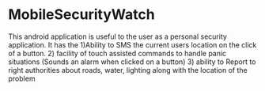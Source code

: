 MobileSecurityWatch
===================
This android application is useful to the user as a personal security application.
It has the
1)Ability to SMS the current users location on the click of a button.
2) facility of touch assisted commands to handle panic situations (Sounds an alarm when clicked on a button)
3) ability to Report to right authorities about roads, water, lighting along with the location of the problem 
